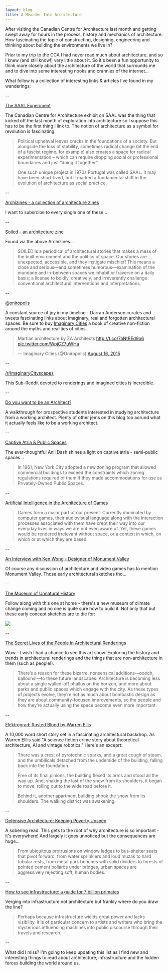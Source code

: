 ```yaml
---
layout: blog
title: A Meander Into Architecture
---
```


After visiting the Canadian Centre for Architecture last month and getting swept away for hours in the process, history and mechanics of architecture. How fascinating the topic of constructing, designing, engineering and thinking about building the environments we live in?

Prior to my trip to the CCA I had never read much about architecture, and so I knew (and still know!) very little about it. So it's been a fun opportunity to think more closely about the architecture of the world that surrounds me and to dive into some interesting nooks and crannies of the internet...

What follow is a collection of interesting links & articles I've found in my wanderings:

--

[The SAAL Experiment](http://www.uncubemagazine.com/articles/14819879)

The Canadian Centre for Architecture exhibit on SAAL was the thing that kicked off the last month of exploration into architecture so I suppose this has to be the first thing I link to. The notion of architecture as a symbol for revolution is fascinating.

 >Political upheaval leaves cracks in the foundations of a society. But alongside the loss of stability, sometimes radical change (at the end of a fascist regime, for example) also creates a space for radical experimentation – which can require dropping social or professional boundaries and just “doing it together”.
>
>One such unique project in 1970s Portugal was called SAAL. It may have been short-lived, but it marked a fundamental shift in the evolution of architecture as social practice.

--

[Archizines - a collection of architecture zines](http://www.archizines.com/)

I want to subsrcibe to every single one of these...

--

[Soiled - an architecture zine](http://soiledzine.org/)

Found via the above Archizines...

>SOILED is a periodical of architectural stories that makes a mess of the built environment and the politics of space. Our stories are unexpected, accessible, and they instigate mischief! This means a close and serious—and sometimes humorous—examination of the mundane and in-between spaces we inhabit or traverse on a daily basis; a license to boldly, creatively, and irreverently challenge conventional architectural interventions and interpretations.

--

[@oniropolis](https://twitter.com/oniropolis)

A constant source of joy in my timeline - Darran Anderson curates and tweets fascinating links about imaginary, real and forgotten architectural spaces. Be sure to buy [Imaginary Cities](http://www.influxpress.com/imaginary-cities/) a book of creative non-fiction around the myths and realities of cities.

<blockquote class="twitter-tweet" lang="en"><p lang="en" dir="ltr">Martian architecture by ZA Architects <a href="http://t.co/7aNtREd9o6">http://t.co/7aNtREd9o6</a> <a href="http://t.co/WpjCZ7uWHa">pic.twitter.com/WpjCZ7uWHa</a></p>&mdash; Imaginary Cities (@Oniropolis) <a href="https://twitter.com/Oniropolis/status/633011040754737152">August 16, 2015</a></blockquote>
<script async src="//platform.twitter.com/widgets.js" charset="utf-8"></script>

--

[/r/ImaginaryCityscapes](https://www.reddit.com/r/ImaginaryCityscapes)

This Sub-Reddit devoted to renderings and imagined cities is incredible.

--

[Do you want to be an Architect?](http://www.lifeofanarchitect.com/do-you-want-to-be-an-architect/)

A walkthrough for prospective students interested in studying architecture from a working architect. Plenty of other jems on this blog too aorund what it actually feels like to be a working architect.

--

[Captive Atria & Public Spaces](http://anildash.com/2012/03/captive-atria-and-living-in-public.html)

The ever-thoughtful Anil Dash shines a light on captive atria - semi-public spaces...

>In 1961, New York City adopted a new zoning program that allowed commercial buildings to exceed the constraints which zoning regulations required of them if they made accommodations for use as Privately-Owned Public Spaces.

--

[Artificial Intelligence in the Architecture of Games](http://www.interactivearchitecture.org/artificial-intelligence-in-the-architecture-of-games.html)

>Games form a major part of our present. Currently dominated by computer games, their audiovisual language along with the interaction processes associated with them have crept their way into our everyday lives in ways we are not even aware of. Yet, these games would be rendered irrelevant without space, or a context in which, on which or at which they are based.

--

[An Interview with Ken Wong - Designer of Monument Valley](http://formfiftyfive.com/2013/12/interview-with-ken-wong-artist-designer-of-monument-valley/)

Of course any discussion of architecture and video games has to mention Monument Valley. Those early architectural sketches tho...

--

[The Museum of Unnatural History](http://www.newyorker.com/tech/elements/the-museum-of-unnatural-history)

Follow along with this one at home - there's a new museum of climate change coming and no one is quite sure how to build it. Not only that but these early concept sketches are to die for:

![](http://www.newyorker.com/wp-content/uploads/2015/05/Kormann-Museum-of-Unnatural-History_1-690.jpg)

--

[The Secret Lives of the People in Architectural Renderings](http://gizmodo.com/the-secret-lives-of-the-tiny-people-in-architectural-re-1660746735)

Wow - I wish I had a chance to see this art show. Exploring the history and trends in architectural renderings and the things that are non-architecture in them (such as people!).

>There’s a reason for these bizarre, nonsensical additions—ooooh, balloons!—to these future landscapes. Architecture is becoming less about a single walled-off phallus on the horizon, and more about parks and public spaces which engage with the city. As these types of projects evolve, they’re not as much about bombastic design as they are about community-focused improvements, so the people and how they’re actually using the space become even more important.

--

[Elektrograd: Rusted Blood by Warren Ellis](http://www.amazon.com/ELEKTROGRAD-RUSTED-BLOOD-Warren-Ellis-ebook/dp/B013TXJ31G)

A 10,000 word short story set in a fascinating architectural backdrop. As Warren Elllis said "A science fiction crime story about theoretical architecture, AI and vintage robotics." Here's an exceprt:

>There was a crest of pyrotechnic sparks, and a great cough of steam, and the umbilicals detached from the underside of the building, falling back into the foundation.
>
>Free of its final pinions, the building flexed its arms and stood all the way up.  And, shaking the last of the snow from its shoulders, it began to move, rolling out to the wide road before it.
>
>Behind it, another apartment building shook the snow from its shoulders.  The walking district was awakening.

--

[Defensive Architecture: Keeping Poverty Unseen](http://www.theguardian.com/society/2015/feb/18/defensive-architecture-keeps-poverty-undeen-and-makes-us-more-hostile)

A sobering read. This gets to the root of why architecture is so important - it's everywhere! And largely it goes unnoticed but the consequences are huge...

>From ubiquitous protrusions on window ledges to bus-shelter seats that pivot forward, from water sprinklers and loud muzak to hard tubular rests, from metal park benches with solid dividers to forests of pointed cement bollards under bridges, urban spaces are aggressively rejecting soft, human bodies.

--

[How to see infrastructure: a guide for 7 billion primates](http://rhizome.org/editorial/2015/jul/2/how-see-infrastructure-guide-seven-billion-primate/)

Verging into infrastructure not architecture but frankly where do you draw the line?

>Perhaps because infrastructure wields great power and lacks visibility, it is of particular concern to artists and writers who bring the mysterious influencing machines into public discourse through their travels and research.

--

What did I miss? I'm going to keep updating this list as I find new and interesting things to read about architecture, infrastructure and the hidden forces building the world around us.



